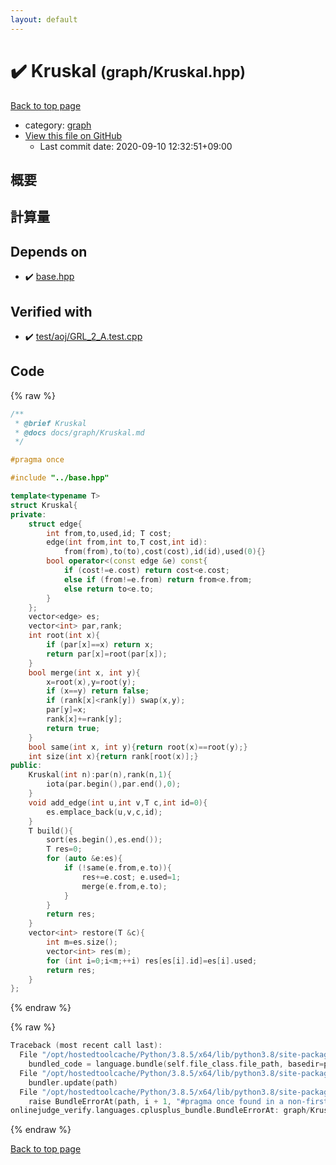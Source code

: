 ```yaml
---
layout: default
---
```


<!-- mathjax config similar to math.stackexchange -->
<script type="text/javascript" async
  src="https://cdnjs.cloudflare.com/ajax/libs/mathjax/2.7.5/MathJax.js?config=TeX-MML-AM_CHTML">
</script>
<script type="text/x-mathjax-config">
  MathJax.Hub.Config({
    TeX: { equationNumbers: { autoNumber: "AMS" }},
    tex2jax: {
      inlineMath: [ ['$','$'] ],
      processEscapes: true
    },
    "HTML-CSS": { matchFontHeight: false },
    displayAlign: "left",
    displayIndent: "2em"
  });
</script>

<script type="text/javascript" src="https://cdnjs.cloudflare.com/ajax/libs/jquery/3.4.1/jquery.min.js"></script>
<script src="https://cdn.jsdelivr.net/npm/jquery-balloon-js@1.1.2/jquery.balloon.min.js" integrity="sha256-ZEYs9VrgAeNuPvs15E39OsyOJaIkXEEt10fzxJ20+2I=" crossorigin="anonymous"></script>
<script type="text/javascript" src="../../assets/js/copy-button.js"></script>
<link rel="stylesheet" href="../../assets/css/copy-button.css" />


# :heavy_check_mark: Kruskal <small>(graph/Kruskal.hpp)</small>

<a href="../../index.html">Back to top page</a>

* category: <a href="../../index.html#f8b0b924ebd7046dbfa85a856e4682c8">graph</a>
* <a href="{{ site.github.repository_url }}/blob/master/graph/Kruskal.hpp">View this file on GitHub</a>
    - Last commit date: 2020-09-10 12:32:51+09:00




## 概要

## 計算量

## Depends on

* :heavy_check_mark: <a href="../base.hpp.html">base.hpp</a>


## Verified with

* :heavy_check_mark: <a href="../../verify/test/aoj/GRL_2_A.test.cpp.html">test/aoj/GRL_2_A.test.cpp</a>


## Code

<a id="unbundled"></a>
{% raw %}
```cpp
/**
 * @brief Kruskal
 * @docs docs/graph/Kruskal.md
 */

#pragma once

#include "../base.hpp"

template<typename T>
struct Kruskal{
private:
    struct edge{
        int from,to,used,id; T cost;
        edge(int from,int to,T cost,int id):
            from(from),to(to),cost(cost),id(id),used(0){}
        bool operator<(const edge &e) const{
            if (cost!=e.cost) return cost<e.cost;
            else if (from!=e.from) return from<e.from;
            else return to<e.to;
        }
    };
    vector<edge> es;
    vector<int> par,rank;
    int root(int x){
        if (par[x]==x) return x;
        return par[x]=root(par[x]);
    }
    bool merge(int x, int y){
        x=root(x),y=root(y);
        if (x==y) return false;
        if (rank[x]<rank[y]) swap(x,y);
        par[y]=x;
        rank[x]+=rank[y];
        return true;
    }
    bool same(int x, int y){return root(x)==root(y);}
    int size(int x){return rank[root(x)];}
public:
    Kruskal(int n):par(n),rank(n,1){
        iota(par.begin(),par.end(),0);
    }
    void add_edge(int u,int v,T c,int id=0){
        es.emplace_back(u,v,c,id);
    }
    T build(){
        sort(es.begin(),es.end());
        T res=0;
        for (auto &e:es){
            if (!same(e.from,e.to)){
                res+=e.cost; e.used=1;
                merge(e.from,e.to);
            }
        }
        return res;
    }
    vector<int> restore(T &c){
        int m=es.size();
        vector<int> res(m);
        for (int i=0;i<m;++i) res[es[i].id]=es[i].used;
        return res;
    }
};
```
{% endraw %}

<a id="bundled"></a>
{% raw %}
```cpp
Traceback (most recent call last):
  File "/opt/hostedtoolcache/Python/3.8.5/x64/lib/python3.8/site-packages/onlinejudge_verify/docs.py", line 349, in write_contents
    bundled_code = language.bundle(self.file_class.file_path, basedir=pathlib.Path.cwd())
  File "/opt/hostedtoolcache/Python/3.8.5/x64/lib/python3.8/site-packages/onlinejudge_verify/languages/cplusplus.py", line 185, in bundle
    bundler.update(path)
  File "/opt/hostedtoolcache/Python/3.8.5/x64/lib/python3.8/site-packages/onlinejudge_verify/languages/cplusplus_bundle.py", line 310, in update
    raise BundleErrorAt(path, i + 1, "#pragma once found in a non-first line")
onlinejudge_verify.languages.cplusplus_bundle.BundleErrorAt: graph/Kruskal.hpp: line 6: #pragma once found in a non-first line

```
{% endraw %}

<a href="../../index.html">Back to top page</a>

